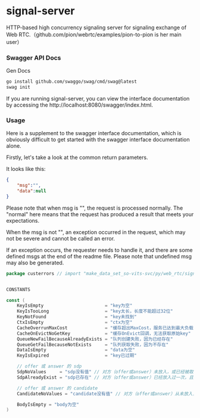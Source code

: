 [//]: # (自述文件生成命令)
[//]: # (p="README.md" && cat readme-source.md > ${p} && echo '\n\n```go' >> ${p} && go doc -all -src custerrors/custerrors.go >> ${p} && echo '```' >> ${p} -->)
# signal-server 

HTTP-based high concurrency signaling server for signaling exchange of Web RTC.（github.com/pion/webrtc/examples/pion-to-pion is her main user）

### Swagger API Docs

Gen Docs

```bash
go install github.com/swaggo/swag/cmd/swag@latest
swag init
```

If you are running signal-server, you can view the interface documentation by accessing the http://localhost:8080/swagger/index.html.

### Usage

Here is a supplement to the swagger interface documentation, which is obviously difficult to get started with the swagger interface documentation alone.

Firstly, let's take a look at the common return parameters.

It looks like this:

```json
{
    "msg":"",
    "data":null
}
```

Please note that when msg is "", the request is processed normally.
The "normal" here means that the request has produced a result that meets your expectations.

When the msg is not "", an exception occurred in the request, which may not be severe and cannot be called an error.

If an exception occurs, the requester needs to handle it, and there are some defined msgs at the end of the readme file.
Please note that undefined msg may also be generated.

[//]: # (TODO)

```go
package custerrors // import "make_data_set_so-vits-svc/py/web_rtc/signal-server/custerrors"


CONSTANTS

const (
	KeyIsEmpty                       = "key为空"
	KeyIsTooLong                     = "key太长，长度不能超过32位"
	KeyNotFound                      = "key未找到"
	CtxIsEmpty                       = "ctx为空"
	CacheOverrunMaxCost              = "缓存超出MaxCost，服务已达到最大负载"
	CacheOnEvictNoGetKey             = "缓存OnEvict回调，无法获取原始key"
	QueueNewFailBecauseAlreadyExists = "队列创建失败，因为已经存在"
	QueueGetFailBecauseNotExists     = "队列获取失败，因为不存在"
	DataIsEmpty                      = "data为空"
	KeyIsExpired                     = "key已过期"

	// offer 或 answer 的 sdp
	SdpNoValues     = "sdp没有值" // 对方（offer或answer）未放入，或已经被取出
	SdpAlreadyExist = "sdp已存在" // 对方（offer或answer）已经放入过一次，且只能放入一次

	// offer 或 answer 的 candidate
	CandidateNoValues = "candidate没有值" // 对方（offer或answer）从未放入，或已全部取出

	BodyIsEmpty = "body为空"
)
```
